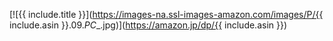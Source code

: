 [![{{ include.title }}](https://images-na.ssl-images-amazon.com/images/P/{{ include.asin }}.09._PC__.jpg)](https://amazon.jp/dp/{{ include.asin }})
